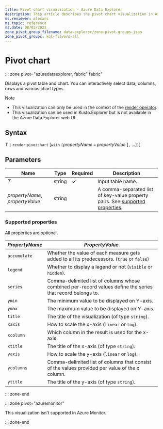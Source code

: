 ```yaml
---
title: Pivot chart visualization - Azure Data Explorer
description: This article describes the pivot chart visualization in Azure Data Explorer.
ms.reviewer: alexans
ms.topic: reference
ms.date: 08/03/2022
zone_pivot_group_filename: data-explorer/zone-pivot-groups.json
zone_pivot_groups: kql-flavors-all
---
```

# Pivot chart

::: zone pivot="azuredataexplorer, fabric" fabric"

Displays a pivot table and chart. You can interactively select data, columns, rows and various chart types.

> [!NOTE]
> *  This visualization can only be used in the context of the [render operator](renderoperator.md).
> * This visualization can be used in Kusto.Explorer but is not available in the Azure Data Explorer web UI.

## Syntax

*T* `|` `render` `pivotchart` [`with` `(`*propertyName* `=` *propertyValue* [`,` ...]`)`]

## Parameters

| Name | Type | Required | Description |
| -- | -- | -- | -- |
| *T* | string | &check; | Input table name.
| *propertyName*, *propertyValue* | string | | A comma-separated list of key-value property pairs. See [supported properties](#supported-properties).|

### Supported properties

All properties are optional.

|*PropertyName*|*PropertyValue*                                                                   |
|--------------|----------------------------------------------------------------------------------|
|`accumulate`  |Whether the value of each measure gets added to all its predecessors. (`true` or `false`)|
|`legend`      |Whether to display a legend or not (`visible` or `hidden`).                       |
|`series`      |Comma-delimited list of columns whose combined per-record values define the series that record belongs to.|
|`ymin`        |The minimum value to be displayed on Y-axis.                                      |
|`ymax`        |The maximum value to be displayed on Y-axis.                                      |
|`title`       |The title of the visualization (of type `string`).                                |
|`xaxis`       |How to scale the x-axis (`linear` or `log`).                                      |
|`xcolumn`     |Which column in the result is used for the x-axis.                                |
|`xtitle`      |The title of the x-axis (of type `string`).                                       |
|`yaxis`       |How to scale the y-axis (`linear` or `log`).                                      |
|`ycolumns`    |Comma-delimited list of columns that consist of the values provided per value of the x column.|
|`ytitle`      |The title of the y-axis (of type `string`).                                       |

::: zone-end

::: zone pivot="azuremonitor"

This visualization isn't supported in Azure Monitor.

::: zone-end